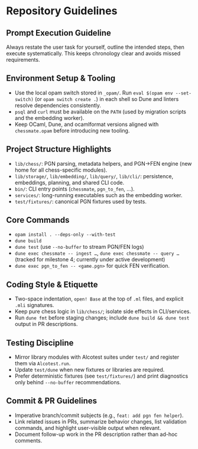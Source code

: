 # Repository Guidelines

## Prompt Execution Guideline
Always restate the user task for yourself, outline the intended steps, then execute systematically. This keeps chronology clear and avoids missed requirements.

## Environment Setup & Tooling
- Use the local opam switch stored in `_opam/`. Run `eval $(opam env --set-switch)` (or `opam switch create .`) in each shell so Dune and linters resolve dependencies consistently.
- `psql` and `curl` must be available on the `PATH` (used by migration scripts and the embedding worker).
- Keep OCaml, Dune, and ocamlformat versions aligned with `chessmate.opam` before introducing new tooling.

## Project Structure Highlights
- `lib/chess/`: PGN parsing, metadata helpers, and PGN→FEN engine (new home for all chess-specific modules).
- `lib/storage/`, `lib/embedding/`, `lib/query/`, `lib/cli/`: persistence, embeddings, planning, and shared CLI code.
- `bin/`: CLI entry points (`chessmate`, `pgn_to_fen`, …).
- `services/`: long-running executables such as the embedding worker.
- `test/fixtures/`: canonical PGN fixtures used by tests.

## Core Commands
- `opam install . --deps-only --with-test`
- `dune build`
- `dune test` (use `--no-buffer` to stream PGN/FEN logs)
- `dune exec chessmate -- ingest …`, `dune exec chessmate -- query …` (tracked for milestone 4; currently under active development)
- `dune exec pgn_to_fen -- <game.pgn>` for quick FEN verification.

## Coding Style & Etiquette
- Two-space indentation, `open! Base` at the top of `.ml` files, and explicit `.mli` signatures.
- Keep pure chess logic in `lib/chess/`; isolate side effects in CLI/services.
- Run `dune fmt` before staging changes; include `dune build && dune test` output in PR descriptions.

## Testing Discipline
- Mirror library modules with Alcotest suites under `test/` and register them via `Alcotest.run`.
- Update `test/dune` when new fixtures or libraries are required.
- Prefer deterministic fixtures (see `test/fixtures/`) and print diagnostics only behind `--no-buffer` recommendations.

## Commit & PR Guidelines
- Imperative branch/commit subjects (e.g., `feat: add pgn fen helper`).
- Link related issues in PRs, summarize behavior changes, list validation commands, and highlight user-visible output when relevant.
- Document follow-up work in the PR description rather than ad-hoc comments.
